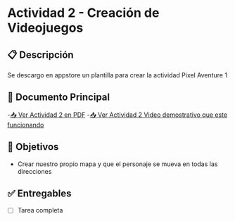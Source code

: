 # Actividad 2 - Creación de Videojuegos

## 📋 Descripción
Se descargo en appstore un plantilla para crear la actividad Pixel Aventure 1

## 📄 Documento Principal
-[📥 Ver Actividad 2 en PDF](/actividades/actividad-2/Actividad2.pdf)
-[📥 Ver Actividad 2 Video demostrativo que este funcionando](https://drive.google.com/file/d/1xuBFaSx-4iuucCu_ZOis5Eej3_eFEIlk/view?usp=sharing)
## 🎯 Objetivos
- Crear nuestro propio mapa y que el personaje se mueva en todas las direcciones


## ✅ Entregables
- [ ] Tarea completa
